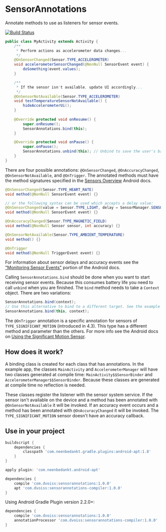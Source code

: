 # SensorAnnotations

Annotate methods to use as listeners for sensor events.

[![Build Status](https://travis-ci.org/dvoiss/SensorAnnotations.svg?branch=master)](https://travis-ci.org/dvoiss/SensorAnnotations)

```java
public class MyActivity extends Activity {
    /**
     * Perform actions as accelerometer data changes...
     */
    @OnSensorChanged(Sensor.TYPE_ACCELEROMETER)
    void accelerometerSensorChanged(@NonNull SensorEvent event) {
        doSomething(event.values);
    }

    /**
     * If the sensor isn't available, update UI accordingly...
     */
    @OnSensorNotAvailable(Sensor.TYPE_ACCELEROMETER)
    void testTemperatureSensorNotAvailable() {
        hideAccelerometerUi();
    }
    
    @Override protected void onResume() {
        super.onResume();
        SensorAnnotations.bind(this);
    }

    @Override protected void onPause() {
        super.onPause();
        SensorAnnotations.unbind(this); // Unbind to save the user's battery life.
    }
}
```

There are four possible annotations: `@OnSensorChanged`, `@OnAccuracyChanged`, `@OnSensorNotAvailable`, and `@OnTrigger`. The annotated methods must have the method signatures specified in the [Sensors Overview](https://developer.android.com/guide/topics/sensors/sensors_overview.html) Android docs.

```java
@OnSensorChanged(Sensor.TYPE_HEART_RATE)
void method(@NonNull SensorEvent event) {}

// or the following syntax can be used which accepts a delay value:
@OnSensorChanged(value = Sensor.TYPE_LIGHT, delay = SensorManager.SENSOR_DELAY_NORMAL)
void method(@NonNull SensorEvent event) {}

@OnAccuracyChanged(Sensor.TYPE_MAGNETIC_FIELD)
void method(@NonNull Sensor sensor, int accuracy) {}

@OnSensorNotAvailable(Sensor.TYPE_AMBIENT_TEMPERATURE)
void method() {}

@OnTrigger
void method(@NonNull TriggerEvent event) {}
```

For information about sensor delays and accuracy events see the ["Monitoring Sensor Events"](https://developer.android.com/guide/topics/sensors/sensors_overview.html#sensors-monitor) portion of the Android docs.

Calling `SensorAnnotations.bind` should be done when you want to start receiving sensor events. Because this consumes battery life you need to call `unbind` when you are finished. The `bind` method needs to take a `Context` object. There are two variations:

```java
SensorAnnotations.bind(context);
// Use this alternative to bind to a different target. See the example application.
SensorAnnotations.bind(this, context);
```

The `@OnTrigger` annotation is a specific annotation for sensors of `TYPE_SIGNIFICANT_MOTION` (introduced in 4.3). This type has a different method and parameter than the others. For more info see the Android docs on [Using the Significant Motion Sensor](https://developer.android.com/guide/topics/sensors/sensors_motion.html#sensors-motion-significant).

## How does it work?

A binding class is created for each class that has annotations. In the example app, the classes `MainActivity` and `AccelerometerManager` will have two classes generated at compile time: `MainActivity$$SensorBinder` and `AccelerometerManager$$SensorBinder`. Because these classes are generated at compile time no reflection is needed.

These classes register the listener with the sensor system service. If the sensor isn't available on the device and a method has been annotated with `@OnSensorNotAvailable` it will be invoked. If an accuracy event occurs and a method has been annotated with `@OnAccuracyChanged` it will be invoked. The `TYPE_SIGNIFICANT_MOTION` sensor doesn't have an accuracy callback.

## Use in your project

```groovy
buildscript {
    dependencies {
        classpath 'com.neenbedankt.gradle.plugins:android-apt:1.8'
    }
}

apply plugin: 'com.neenbedankt.android-apt'

dependencies {
    compile 'com.dvoiss:sensorannotations:1.0.0'
    apt 'com.dvoiss:sensorannotations-compiler:1.0.0'
}
```

Using Android Gradle Plugin version 2.2.0+:

```groovy
dependencies {
    compile 'com.dvoiss:sensorannotations:1.0.0'
    annotationProcessor 'com.dvoiss:sensorannotations-compiler:1.0.0'
}
```

